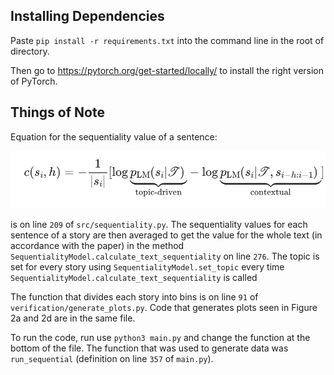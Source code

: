 ## Installing Dependencies
Paste `pip install -r requirements.txt` into the command line in the root of directory.

Then go to https://pytorch.org/get-started/locally/ to install the right version of PyTorch.



## Things of Note

Equation for the sequentiality value of a sentence: 

![alt text](image.png)

is on line `209` of `src/sequentiality.py`. The sequentiality values for each sentence of a story are then averaged to get the value for the whole text (in accordance with the paper) in the method `SequentialityModel.calculate_text_sequentiality` on line `276`. The topic is set for every story using `SequentialityModel.set_topic` every time `SequentialityModel.calculate_text_sequentiality` is called

The function that divides each story into bins is on line `91` of `verification/generate_plots.py`. Code that generates plots seen in Figure 2a and 2d are in the same file.


To run the code, run use `python3 main.py` and change the function at the bottom of the file. The function that was used to generate data was `run_sequential` (definition on line `357` of `main.py`). 


